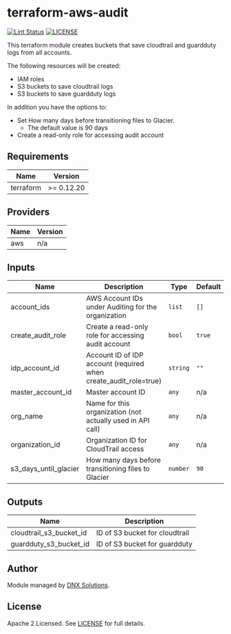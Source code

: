 # terraform-aws-audit

[![Lint Status](https://github.com/DNXLabs/terraform-aws-audit/workflows/Lint/badge.svg)](https://github.com/DNXLabs/terraform-aws-audit/actions)
[![LICENSE](https://img.shields.io/github/license/DNXLabs/terraform-aws-audit)](https://github.com/DNXLabs/terraform-aws-audit/blob/master/LICENSE)

This terraform module creates buckets that save cloudtrail and guardduty logs from all accounts.

The following resources will be created:

- IAM roles
- S3 buckets to save cloudtrail logs
- S3 buckets to save guardduty logs

In addition you have the options to:

 - Set How many days before transitioning files to Glacier.
   - The default value is 90 days
 - Create a read-only role for accessing audit account


<!--- BEGIN_TF_DOCS --->

## Requirements

| Name | Version |
|------|---------|
| terraform | >= 0.12.20 |

## Providers

| Name | Version |
|------|---------|
| aws | n/a |

## Inputs

| Name | Description | Type | Default | Required |
|------|-------------|------|---------|:--------:|
| account\_ids | AWS Account IDs under Auditing for the organization | `list` | `[]` | no |
| create\_audit\_role | Create a read-only role for accessing audit account | `bool` | `true` | no |
| idp\_account\_id | Account ID of IDP account (required when create\_audit\_role=true) | `string` | `""` | no |
| master\_account\_id | Master account ID | `any` | n/a | yes |
| org\_name | Name for this organization (not actually used in API call) | `any` | n/a | yes |
| organization\_id | Organization ID for CloudTrail access | `any` | n/a | yes |
| s3\_days\_until\_glacier | How many days before transitioning files to Glacier | `number` | `90` | no |

## Outputs

| Name | Description |
|------|-------------|
| cloudtrail\_s3\_bucket\_id | ID of S3 bucket for cloudtrail |
| guardduty\_s3\_bucket\_id | ID of S3 bucket for guardduty |

<!--- END_TF_DOCS --->

## Author

Module managed by [DNX Solutions](https://github.com/DNXLabs).

## License

Apache 2 Licensed. See [LICENSE](https://github.com/DNXLabs/terraform-aws-audit/blob/master/LICENSE) for full details.
